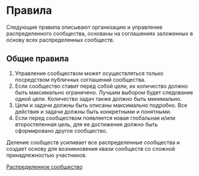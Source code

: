 # Правила 

Следующие правила описывают организацию и управление распределенного сообщества, основаны на соглашениях заложенных в основу всех распределенных сообществ.

## Общие правила

1. Управление сообществом может осуществляться только посредством публичных соглашений сообщества.
2. Если сообщество ставит перед собой цели, их количество должно быть максимально ограничено. Лучшим выбором будет следование одной цели. Количество задач также должно быть минимально.
3. Цели и задачи должны быть описаны максимально подробно. Все действия и задачи должны быть конкретными и понятными.
4. Если перед сообществом появляется новая глобальная и/или второстепенная цель, для ее достижения должно быть сформировано другое сообщество.  

Деление сообществ усиливает все распределенные сообщества и создает основу для возникновения квази сообществ со сложной принадлежностью участников.

[Распределенное сообщество](/distributed-community)

